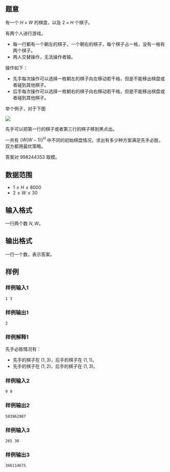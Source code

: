 ## 题意

有一个 $H\times W$ 的棋盘，以及 $2\times H$ 个棋子。

有两个人进行游戏。

- 每一行都有一个朝左的棋子，一个朝右的棋子，每个棋子占一格，没有一格有两个棋子。
- 两人交替操作，无法操作者输。

操作如下：

- 先手每次操作可以选择一枚朝左的棋子向左移动若干格，但是不能移出棋盘或者碰到其他棋子。
- 后手每次操作可以选择一枚朝右的棋子向右移动若干格，但是不能移出棋盘或者碰到其他棋子。

举个例子，对于下图

![](https://img.atcoder.jp/ghi/b7e3885525c635b310c7f1ee77653c6b.png)

先手可以把第一行的棋子或者第三行的棋子移到黑点出。

一共有 $\{W(W-1)\}^H$ 中不同的初始棋盘情况，求出有多少种方案满足先手必胜，双方都用最优策略。

答案对 $998244353$ 取模。

## 数据范围

- $1\le H\le 8000$
- $2\le W\le 30$

## 输入格式

一行两个数 $N,W$。

## 输出格式

一行一个数，表示答案。

## 样例

### 样例输入1

```
1 3
```

### 样例输出1

```
2
```

### 样例解释1

先手必胜情况有：

- 先手的棋子在 $(1,3)$，后手的棋子在 $(1,1)$。
- 先手的棋子在 $(1,2)$，后手的棋子在 $(1,3)$。

### 样例输入2

```
9 9
```

### 样例输出2

```
583962987
```

### 样例输入3

```
265 30
```

### 样例输出3

```
366114675
```
